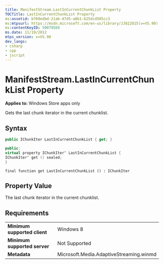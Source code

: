 ```yaml
---
title: ManifestStream.LastInCurrentChunkList Property
TOCTitle: LastInCurrentChunkList Property
ms:assetid: b769edbd-21ab-47d5-a8b1-625dcd505cc3
ms:mtpsurl: https://msdn.microsoft.com/en-us/library/JJ822815(v=VS.90)
ms:contentKeyID: 50079569
ms.date: 11/19/2012
mtps_version: v=VS.90
dev_langs:
- csharp
- cpp
- jscript
---
```


# ManifestStream.LastInCurrentChunkList Property

**Applies to:** Windows Store apps only

Gets the last chunk iterator in the current chunklist.

## Syntax

```csharp
public IChunkIter LastInCurrentChunkList { get; }
```

```cpp
public:
virtual property IChunkIter^ LastInCurrentChunkList {
IChunkIter^ get () sealed;
}
```

```jscript
final function get LastInCurrentChunkList () : IChunkIter
```

## Property Value

The last chunk iterator in the current chunklist.

## Requirements

|||
|--- |--- |
|**Minimum supported client**|Windows 8|
|**Minimum supported server**|Not Supported|
|**Metadata**|Microsoft.Media.AdaptiveStreaming.winmd|

